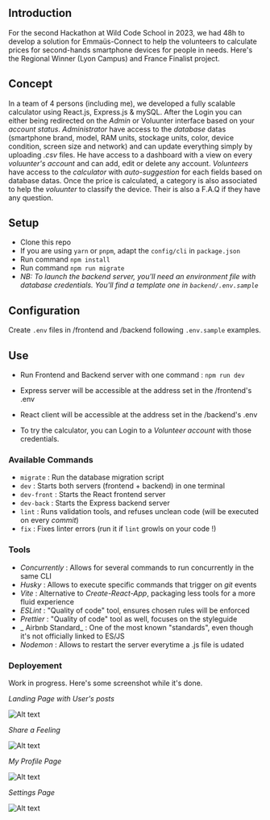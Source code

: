 ## Introduction

For the second Hackathon at Wild Code School in 2023, we had 48h to develop a solution for Emmaüs-Connect to help the volunteers to calculate prices for second-hands smartphone devices for people in needs.
Here's the Regional Winner (Lyon Campus) and France Finalist project.

## Concept

In a team of 4 persons (including me), we developed a fully scalable calculator using React.js, Express.js & mySQL.
After the Login you can either being redirected on the _Admin_ or Voluunter interface based on your _account status_.
_Administrator_ have access to the _database_ datas (smartphone brand, model, RAM units, stockage units, color, device condition, screen size and network) and can update everything simply by uploading _.csv_ files. He have access to a dashboard with a view on every _voluunter's account_ and can add, edit or delete any account.
_Volunteers_ have access to the _calculator_ with _auto-suggestion_ for each fields based on database datas. Once the price is calculated, a category is also associated to help the _voluunter_ to classify the device. Their is also a F.A.Q if they have any question.

## Setup

- Clone this repo
- If you are using `yarn` or `pnpm`, adapt the `config/cli` in `package.json`
- Run command `npm install`
- Run command `npm run migrate`
- _NB: To launch the backend server, you'll need an environment file with database credentials. You'll find a template one in `backend/.env.sample`_

## Configuration

Create `.env` files in /frontend and /backend following `.env.sample` examples.

## Use

- Run Frontend and Backend server with one command : `npm run dev`
- Express server will be accessible at the address set in the /frontend's .env
- React client will be accessible at the address set in the /backend's .env

- To try the calculator, you can Login to a _Volunteer account_ with those credentials.

### Available Commands

- `migrate` : Run the database migration script
- `dev` : Starts both servers (frontend + backend) in one terminal
- `dev-front` : Starts the React frontend server
- `dev-back` : Starts the Express backend server
- `lint` : Runs validation tools, and refuses unclean code (will be executed on every _commit_)
- `fix` : Fixes linter errors (run it if `lint` growls on your code !)

### Tools

- _Concurrently_ : Allows for several commands to run concurrently in the same CLI
- _Husky_ : Allows to execute specific commands that trigger on _git_ events
- _Vite_ : Alternative to _Create-React-App_, packaging less tools for a more fluid experience
- _ESLint_ : "Quality of code" tool, ensures chosen rules will be enforced
- _Prettier_ : "Quality of code" tool as well, focuses on the styleguide
- _ Airbnb Standard_ : One of the most known "standards", even though it's not officially linked to ES/JS
- _Nodemon_ : Allows to restart the server everytime a .js file is udated

### Deployement

Work in progress. Here's some screenshot while it's done.

_Landing Page with User's posts_

![Alt text](https://i.imgur.com/nDN3ASk.png "Landing Page")


_Share a Feeling_

![Alt text](https://i.imgur.com/MdNObZW.png "Share Page")


_My Profile Page_

![Alt text](https://i.imgur.com/xJJo0jK.png "My Profile")


_Settings Page_

![Alt text](https://i.imgur.com/FLjC4nQ.png "Settings")
